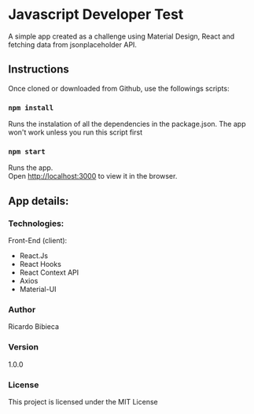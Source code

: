 # Javascript Developer Test

A simple app created as a challenge using Material Design, React and fetching data from jsonplaceholder API.

## Instructions

Once cloned or downloaded from Github, use the followings scripts:

### `npm install`

Runs the instalation of all the dependencies in the package.json. The app won't work unless you run this script first


### `npm start`

Runs the app.<br />
Open [http://localhost:3000](http://localhost:3000) to view it in the browser.

## App details:
### Technologies:

Front-End (client): 
 - React.Js
 - React Hooks
 - React Context API
 - Axios
 - Material-UI
 

### Author
Ricardo Bibieca 

### Version
1.0.0

### License
This project is licensed under the MIT License


